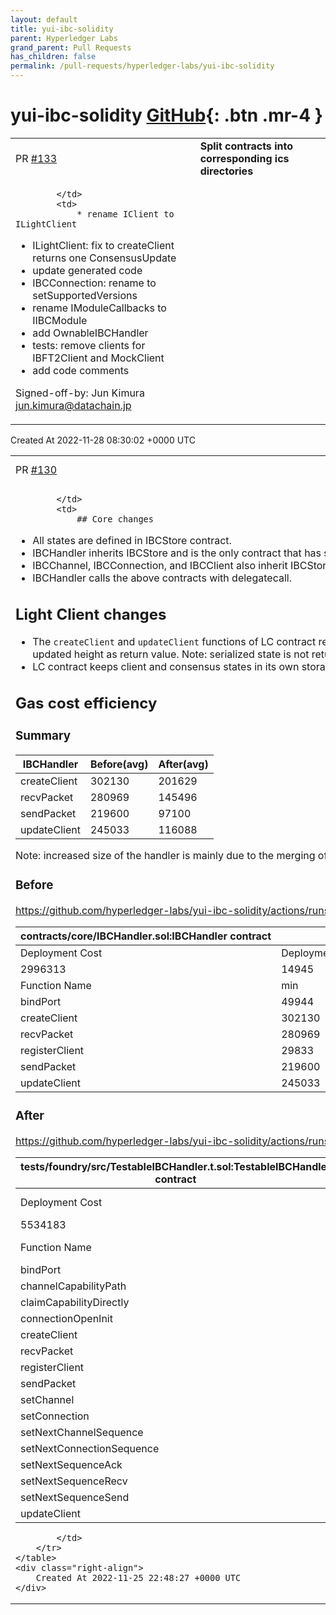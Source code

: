 ```yaml
---
layout: default
title: yui-ibc-solidity
parent: Hyperledger Labs
grand_parent: Pull Requests
has_children: false
permalink: /pull-requests/hyperledger-labs/yui-ibc-solidity
---
```


# yui-ibc-solidity <span class="fs-3 right-align">[GitHub](https://github.com/hyperledger-labs/yui-ibc-solidity){: .btn .mr-4 }</span>


<div>
    <table>
        <tr>
            <td>
                PR <a href="https://github.com/hyperledger-labs/yui-ibc-solidity/pull/133" class=".btn">#133</a>
            </td>
            <td>
                <b>
                    Split contracts into corresponding ics directories
                </b>
            </td>
        </tr>
        <tr>
            <td>
                
            </td>
            <td>
                * rename IClient to ILightClient
* ILightClient: fix to createClient returns one ConsensusUpdate
* update generated code
* IBCConnection: rename to setSupportedVersions
* rename IModuleCallbacks to IIBCModule
* add OwnableIBCHandler
* tests: remove clients for IBFT2Client and MockClient
* add code comments

Signed-off-by: Jun Kimura <jun.kimura@datachain.jp>
            </td>
        </tr>
    </table>
    <div class="right-align">
        Created At 2022-11-28 08:30:02 +0000 UTC
    </div>
</div>

<div>
    <table>
        <tr>
            <td>
                PR <a href="https://github.com/hyperledger-labs/yui-ibc-solidity/pull/130" class=".btn">#130</a>
            </td>
            <td>
                <b>
                    Refactor architecture
                </b>
            </td>
        </tr>
        <tr>
            <td>
                
            </td>
            <td>
                ## Core changes

- All states are defined in IBCStore contract.
- IBCHandler inherits IBCStore and is the only contract that has storage.
- IBCChannel, IBCConnection, and IBCClient also inherit IBCStore.
- IBCHandler calls the above contracts with delegatecall.

## Light Client changes

- The `createClient` and `updateClient` functions of LC contract return only the commitment of updated state and the updated height as return value. Note: serialized state is not returned.
- LC contract keeps client and consensus states in its own storage.

## Gas cost efficiency

### Summary

IBCHandler | Before(avg) | After(avg)
-- | -- | --
createClient | 302130 | 201629
recvPacket | 280969 | 145496
sendPacket | 219600 | 97100
updateClient | 245033 | 116088

Note: increased size of the handler is mainly due to the merging of the handler and host into a single contract.

### Before

https://github.com/hyperledger-labs/yui-ibc-solidity/actions/runs/3564254808/jobs/5987996346#step:7:168

| contracts/core/IBCHandler.sol:IBCHandler contract |                 |        |        |        |         |
|---------------------------------------------------|-----------------|--------|--------|--------|---------|
| Deployment Cost                                   | Deployment Size |        |        |        |         |
| 2996313                                           | 14945           |        |        |        |         |
| Function Name                                     | min             | avg    | median | max    | # calls |
| bindPort                                          | 49944           | 49944  | 49944  | 49944  | 4       |
| createClient                                      | 302130          | 302130 | 302130 | 302130 | 4       |
| recvPacket                                        | 280969          | 280969 | 280969 | 280969 | 1       |
| registerClient                                    | 29833           | 29833  | 29833  | 29833  | 4       |
| sendPacket                                        | 219600          | 219600 | 219600 | 219600 | 1       |
| updateClient                                      | 245033          | 245033 | 245033 | 245033 | 1       |

### After

https://github.com/hyperledger-labs/yui-ibc-solidity/actions/runs/3563307889/jobs/5985944182#step:7:186

| tests/foundry/src/TestableIBCHandler.t.sol:TestableIBCHandler contract |                 |        |        |        |         |
|------------------------------------------------------------------------|-----------------|--------|--------|--------|---------|
| Deployment Cost                                                        | Deployment Size |        |        |        |         |
| 5534183                                                                | 28063           |        |        |        |         |
| Function Name                                                          | min             | avg    | median | max    | # calls |
| bindPort                                                               | 46515           | 46515  | 46515  | 46515  | 5       |
| channelCapabilityPath                                                  | 2188            | 2188   | 2188   | 2188   | 10      |
| claimCapabilityDirectly                                                | 24514           | 35005  | 35005  | 45496  | 10      |
| connectionOpenInit                                                     | 286684          | 286684 | 286684 | 286684 | 1       |
| createClient                                                           | 195989          | 201629 | 202758 | 202758 | 6       |
| recvPacket                                                             | 145496          | 145496 | 145496 | 145496 | 1       |
| registerClient                                                         | 25221           | 25221  | 25221  | 25221  | 5       |
| sendPacket                                                             | 97100           | 97100  | 97100  | 97100  | 1       |
| setChannel                                                             | 178780          | 178780 | 178780 | 178780 | 5       |
| setConnection                                                          | 288162          | 288162 | 288162 | 288162 | 5       |
| setNextChannelSequence                                                 | 662             | 662    | 662    | 662    | 5       |
| setNextConnectionSequence                                              | 681             | 681    | 681    | 681    | 5       |
| setNextSequenceAck                                                     | 23400           | 23400  | 23400  | 23400  | 5       |
| setNextSequenceRecv                                                    | 48821           | 48821  | 48821  | 48821  | 5       |
| setNextSequenceSend                                                    | 23376           | 23376  | 23376  | 23376  | 5       |
| updateClient                                                           | 116088          | 116088 | 116088 | 116088 | 1       |


            </td>
        </tr>
    </table>
    <div class="right-align">
        Created At 2022-11-25 22:48:27 +0000 UTC
    </div>
</div>

